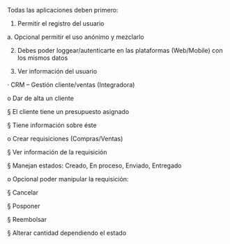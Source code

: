 Todas las aplicaciones deben primero:

1. Permitir el registro del usuario

a. Opcional permitir el uso anónimo y mezclarlo

2. Debes poder loggear/autenticarte en las plataformas (Web/Mobile) con los mismos datos

3. Ver información del usuario

· CRM – Gestión cliente/ventas (Integradora)

o Dar de alta un cliente

  § El cliente tiene un presupuesto asignado

  § Tiene información sobre éste

o Crear requisiciones (Compras/Ventas)

  § Ver información de la requisición

  § Manejan estados: Creado, En proceso, Enviado, Entregado

o Opcional poder manipular la requisición:

  §  Cancelar

  § Posponer

  § Reembolsar

  § Alterar cantidad dependiendo el estado
 
